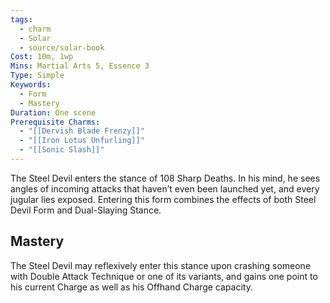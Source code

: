 ```yaml
---
tags:
  - charm
  - Solar
  - source/solar-book
Cost: 10m, 1wp
Mins: Martial Arts 5, Essence 3
Type: Simple
Keywords:
  - Form
  - Mastery
Duration: One scene
Prerequisite Charms:
  - "[[Dervish Blade Frenzy]]"
  - "[[Iron Lotus Unfurling]]"
  - "[[Sonic Slash]]"
---
```

The Steel Devil enters the stance of 108 Sharp Deaths. In his mind, he sees angles of incoming attacks that haven’t even been launched yet, and every jugular lies exposed. Entering this form combines the effects of both Steel Devil Form and Dual-Slaying Stance. 

## Mastery

The Steel Devil may reflexively enter this stance upon crashing someone with Double Attack Technique or one of its variants, and gains one point to his current Charge as well as his Offhand Charge capacity.